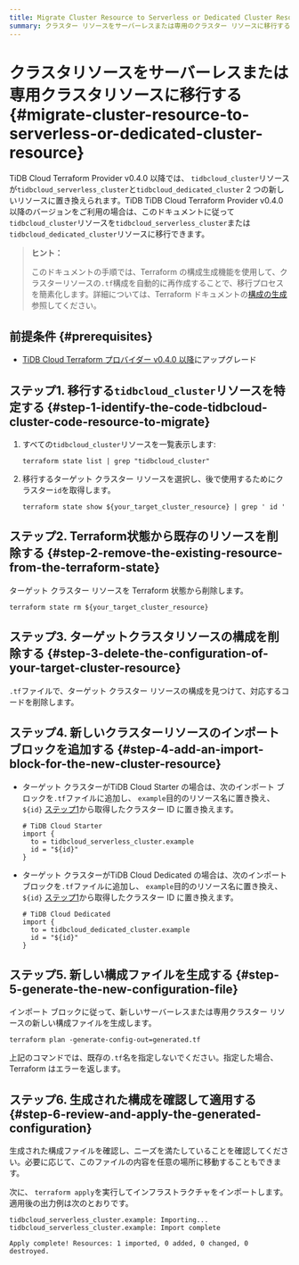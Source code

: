 ```yaml
---
title: Migrate Cluster Resource to Serverless or Dedicated Cluster Resource
summary: クラスター リソースをサーバーレスまたは専用のクラスター リソースに移行する方法を学習します。
---
```


# クラスタリソースをサーバーレスまたは専用クラスタリソースに移行する {#migrate-cluster-resource-to-serverless-or-dedicated-cluster-resource}

TiDB Cloud Terraform Provider v0.4.0 以降では、 `tidbcloud_cluster`リソースが`tidbcloud_serverless_cluster`と`tidbcloud_dedicated_cluster` 2 つの新しいリソースに置き換えられます。TiDB TiDB Cloud Terraform Provider v0.4.0 以降のバージョンをご利用の場合は、このドキュメントに従って`tidbcloud_cluster`リソースを`tidbcloud_serverless_cluster`または`tidbcloud_dedicated_cluster`リソースに移行できます。

> **ヒント：**
>
> このドキュメントの手順では、Terraform の構成生成機能を使用して、クラスターリソースの`.tf`構成を自動的に再作成することで、移行プロセスを簡素化します。詳細については、Terraform ドキュメントの[構成の生成](https://developer.hashicorp.com/terraform/language/import/generating-configuration)参照してください。

## 前提条件 {#prerequisites}

-   [TiDB Cloud Terraform プロバイダー v0.4.0 以降](https://registry.terraform.io/providers/tidbcloud/tidbcloud/latest)にアップグレード

## ステップ1. 移行する<code>tidbcloud_cluster</code>リソースを特定する {#step-1-identify-the-code-tidbcloud-cluster-code-resource-to-migrate}

1.  すべての`tidbcloud_cluster`リソースを一覧表示します:

    ```shell
    terraform state list | grep "tidbcloud_cluster"
    ```

2.  移行するターゲット クラスター リソースを選択し、後で使用するためにクラスター`id`を取得します。

    ```shell
    terraform state show ${your_target_cluster_resource} | grep ' id '
    ```

## ステップ2. Terraform状態から既存のリソースを削除する {#step-2-remove-the-existing-resource-from-the-terraform-state}

ターゲット クラスター リソースを Terraform 状態から削除します。

```shell
terraform state rm ${your_target_cluster_resource}
```

## ステップ3. ターゲットクラスタリソースの構成を削除する {#step-3-delete-the-configuration-of-your-target-cluster-resource}

`.tf`ファイルで、ターゲット クラスター リソースの構成を見つけて、対応するコードを削除します。

## ステップ4. 新しいクラスターリソースのインポートブロックを追加する {#step-4-add-an-import-block-for-the-new-cluster-resource}

-   ターゲット クラスターがTiDB Cloud Starter の場合は、次のインポート ブロックを`.tf`ファイルに追加し、 `example`目的のリソース名に置き換え、 `${id}` [ステップ1](#step-1-identify-the-tidbcloud_cluster-resource-to-migrate)から取得したクラスター ID に置き換えます。

        # TiDB Cloud Starter
        import {
          to = tidbcloud_serverless_cluster.example
          id = "${id}"
        }

-   ターゲット クラスターがTiDB Cloud Dedicated の場合は、次のインポート ブロックを`.tf`ファイルに追加し、 `example`目的のリソース名に置き換え、 `${id}` [ステップ1](#step-1-identify-the-tidbcloud_cluster-resource-to-migrate)から取得したクラスター ID に置き換えます。

        # TiDB Cloud Dedicated
        import {
          to = tidbcloud_dedicated_cluster.example
          id = "${id}"
        }

## ステップ5. 新しい構成ファイルを生成する {#step-5-generate-the-new-configuration-file}

インポート ブロックに従って、新しいサーバーレスまたは専用クラスター リソースの新しい構成ファイルを生成します。

```shell
terraform plan -generate-config-out=generated.tf
```

上記のコマンドでは、既存の`.tf`名を指定しないでください。指定した場合、Terraform はエラーを返します。

## ステップ6. 生成された構成を確認して適用する {#step-6-review-and-apply-the-generated-configuration}

生成された構成ファイルを確認し、ニーズを満たしていることを確認してください。必要に応じて、このファイルの内容を任意の場所に移動することもできます。

次に、 `terraform apply`を実行してインフラストラクチャをインポートします。適用後の出力例は次のとおりです。

```shell
tidbcloud_serverless_cluster.example: Importing... 
tidbcloud_serverless_cluster.example: Import complete 

Apply complete! Resources: 1 imported, 0 added, 0 changed, 0 destroyed.
```
